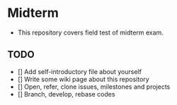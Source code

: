 Midterm
======
* This repository covers field test of midterm exam.

## TODO

* [] Add self-introductory file about yourself
* [] Write some wiki page about this repository
* [] Open, refer, clone issues, milestones and projects
* [] Branch, develop, rebase codes
